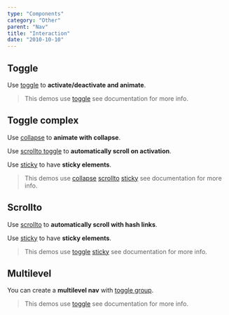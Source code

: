 ```yaml
---
type: "Components"
category: "Other"
parent: "Nav"
title: "Interaction"
date: "2010-10-10"
---
```


## Toggle

Use [toggle](/components/toggle) to **activate/deactivate and animate**.

> This demos use [toggle](/components/toggle) see documentation for more info.

<demo>
  <div class="gatsby_demo_item" data-iframe="demos/themes/implementation/nav-implementation-v1">
  </div>
</demo>

## Toggle complex

Use [collapse](/components/collapse) to **animate with collapse**.

Use [scrollto toggle](/components/scrollto#toggle) to **automatically scroll on activation**.

Use [sticky](/components/scrolltrigger/sticky) to have **sticky elements**.

> This demos use [collapse](/components/collapse) [scrollto](/components/scrollto) [sticky](/components/scrolltrigger/sticky) see documentation for more info.

<demo>
  <div class="gatsby_demo_item" data-iframe="demos/themes/implementation/nav-implementation-v2">
  </div>
</demo>

## Scrollto

Use [scrollto](/components/scrollto#toggle) to **automatically scroll with hash links**.

Use [sticky](/components/scrolltrigger/sticky) to have **sticky elements**.

> This demos use [toggle](/components/scrollto) [sticky](/components/scrolltrigger/sticky) see documentation for more info.

<demo>
  <div class="gatsby_demo_item" data-iframe="demos/themes/implementation/nav-implementation-v3">
  </div>
</demo>

## Multilevel

You can create a **multilevel nav** with [toggle group](/components/toggle/interaction#group).

> This demos use [toggle](/components/toggle) see documentation for more info.

<demo>
  <demoinline src="demos/components/nav/multilevel">
  </demoinline>
</demo>

